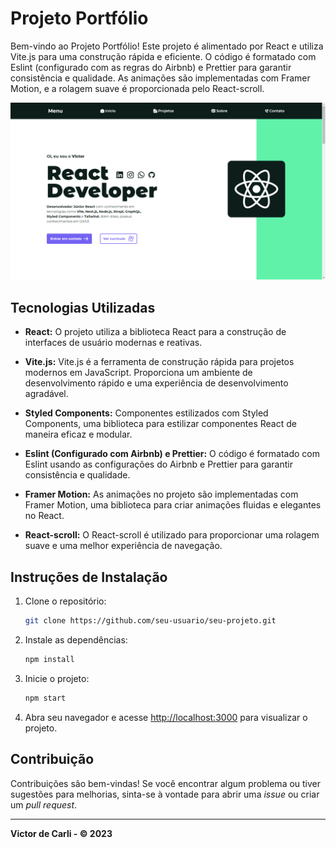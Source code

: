 # Projeto Portfólio

Bem-vindo ao Projeto Portfólio! Este projeto é alimentado por React e utiliza Vite.js para uma construção rápida e eficiente. O código é formatado com Eslint (configurado com as regras do Airbnb) e Prettier para garantir consistência e qualidade. As animações são implementadas com Framer Motion, e a rolagem suave é proporcionada pelo React-scroll.

<img src="/portfolio.png/"/>

## Tecnologias Utilizadas

- **React:** O projeto utiliza a biblioteca React para a construção de interfaces de usuário modernas e reativas.

- **Vite.js:** Vite.js é a ferramenta de construção rápida para projetos modernos em JavaScript. Proporciona um ambiente de desenvolvimento rápido e uma experiência de desenvolvimento agradável.

- **Styled Components:** Componentes estilizados com Styled Components, uma biblioteca para estilizar componentes React de maneira eficaz e modular.

- **Eslint (Configurado com Airbnb) e Prettier:** O código é formatado com Eslint usando as configurações do Airbnb e Prettier para garantir consistência e qualidade.

- **Framer Motion:** As animações no projeto são implementadas com Framer Motion, uma biblioteca para criar animações fluidas e elegantes no React.

- **React-scroll:** O React-scroll é utilizado para proporcionar uma rolagem suave e uma melhor experiência de navegação.

## Instruções de Instalação

1. Clone o repositório:

    ```bash
    git clone https://github.com/seu-usuario/seu-projeto.git
    ```

2. Instale as dependências:

    ```bash
    npm install
    ```

3. Inicie o projeto:

    ```bash
    npm start
    ```

4. Abra seu navegador e acesse [http://localhost:3000](http://localhost:3000) para visualizar o projeto.

## Contribuição

Contribuições são bem-vindas! Se você encontrar algum problema ou tiver sugestões para melhorias, sinta-se à vontade para abrir uma *issue* ou criar um *pull request*.

---

**Victor de Carli - © 2023**
